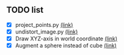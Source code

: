 ## TODO list
- [x] project_points.py​ [(link)](https://github.com/MsDobby/hyu-2024-aue8089-pa2/blob/main/project_points.py)
- [x] undistort_image.py​ [(link)](https://github.com/MsDobby/hyu-2024-aue8089-pa2/blob/main/undistort_image.py#L43)
- [x] Draw XYZ-axis in world coordinate [(link)](https://github.com/MsDobby/hyu-2024-aue8089-pa2/blob/main/1_wireframe_cube.ipynb)​
- [x] Augment a sphere instead of cube [(link)](https://github.com/MsDobby/hyu-2024-aue8089-pa2/blob/main/1_wireframe_cube.ipynb)
